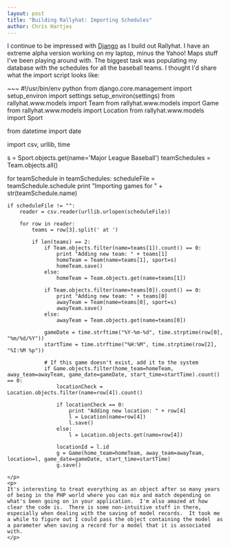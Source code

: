 ```yaml
--- 
layout: post
title: "Building Rallyhat: Importing Schedules"
author: Chris Hartjes
---
```

<p>I continue to be impressed with <a href="http://www.djangoproject.com">Django</a> as I build out Rallyhat.  I have an extreme alpha version working on my laptop, minus the Yahoo! Maps stuff I've been playing around with.  The biggest task was populating my database with the schedules for all the baseball teams.  I thought I'd share what the import script looks like:
</p>
<p>
~~~
#!/usr/bin/env python
from django.core.management import setup_environ
import settings
setup_environ(settings)
from rallyhat.www.models import Team
from rallyhat.www.models import Game
from rallyhat.www.models import Location
from rallyhat.www.models import Sport

from datetime import date

import csv, urllib, time

s = Sport.objects.get(name='Major League Baseball')
teamSchedules = Team.objects.all()

for teamSchedule in teamSchedules:
    scheduleFile = teamSchedule.schedule
    print "Importing games for " + str(teamSchedule.name)

    if scheduleFile != "":
        reader = csv.reader(urllib.urlopen(scheduleFile))

        for row in reader:
            teams = row[3].split(' at ')

            if len(teams) == 2:
                if Team.objects.filter(name=teams[1]).count() == 0:
                    print "Adding new team: " + teams[1]
                    homeTeam = Team(name=teams[1], sport=s)
                    homeTeam.save()
                else:
                    homeTeam = Team.objects.get(name=teams[1])

                if Team.objects.filter(name=teams[0]).count() == 0:
                    print "Adding new team: " + teams[0]
                    awayTeam = Team(name=teams[0], sport=s)
                    awayTeam.save()
                else:
                    awayTeam = Team.objects.get(name=teams[0])

                gameDate = time.strftime("%Y-%m-%d", time.strptime(row[0], "%m/%d/%Y"))
                startTime = time.strftime("%H:%M", time.strptime(row[2], "%I:%M %p"))

                # If this game doesn't exist, add it to the system
                if Game.objects.filter(home_team=homeTeam, away_team=awayTeam, game_date=gameDate, start_time=startTime).count() == 0:
                    locationCheck = Location.objects.filter(name=row[4]).count()

                    if locationCheck == 0:
                        print "Adding new location: " + row[4]
                        l = Location(name=row[4])
                        l.save()
                    else:
                        l = Location.objects.get(name=row[4])

                    locationId = l.id
                    g = Game(home_team=homeTeam, away_team=awayTeam, location=l, game_date=gameDate, start_time=startTime)
                    g.save()
~~~
</p>
<p>
It's interesting to treat everything as an object after so many years of being in the PHP world where you can mix and match depending on what's been going on in your application.  I'm also amazed at how clear the code is.  There is some non-intuitive stuff in there, especially when dealing with the saving of model records.  It took me a while to figure out I could pass the object containing the model  as a parameter when saving a record for a model that it is associated with.
</p>
